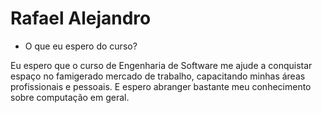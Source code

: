 # Rafael Alejandro

- O que eu espero do curso?

Eu espero que o curso de Engenharia de Software me ajude a conquistar espaço no famigerado mercado de trabalho, capacitando minhas áreas profissionais e pessoais. E espero abranger bastante meu conhecimento sobre computação em geral.

